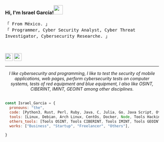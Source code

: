 ### Hi, I'm Israel García!<img src="https://user-images.githubusercontent.com/42378118/110234147-e3259600-7f4e-11eb-95be-0c4047144dea.gif" width="30">
<!-- IG0xL_ -->
  <samp>
                「 From México. 」
                <br>
                「 Programmer, Cyber Security Analyst, Cyber Threat Investigator, Cybersecurity Researche.</b> 」
                <br>
                <br>
  </samp> 
<br>
<p><a href="https://twitter.com/IG0xL_"><img src="https://img.shields.io/badge/twitter-%231DA1F2.svg?&style=for-the-badge&logo=twitter&logoColor=white" height=25></a> 
<a href="https://www.linkedin.com/in/israelgdev/"><img src="https://img.shields.io/badge/linkedin-%230077B5.svg?&style=for-the-badge&logo=linkedin&logoColor=white" height=25></a> </p>
  
<hr>
<p align="center">
   <i>I like cybersecurity and programming, I like to test the security of mobile applications, web pages, perform cybersecurity tests on computer systems, tests of red equipment and blue equipment, I also like OSINT, CIBERINT, IMINT, GEOINT among other disciplines.</i>
   <br>
   <br>
</p>   
  
```javascript
const Israel_Garcia = {
  pronouns: "the",
  code: [Python3, Rust, Perl, Ruby, Java, C, Julia, Go, Java Script, Others],
  tools: [Linux, Debian, Arch Linux, CentOs, Docker, Node, Tools Hacking, Others],
  others_tools: [Tools OSINT, Tools CIBERINT, Tools IMINT, Tools GEOINT, Others],
  works: ["Business", "Startup", "Freelancer", "Others"],
 
}
```



